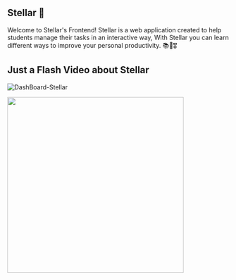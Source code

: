 ## Stellar 🌠 ##

Welcome to Stellar's Frontend! Stellar is a web application created to help students manage their tasks in an interactive way, With Stellar you can learn different ways to improve your personal productivity. 📚🌠🎖️


## Just a Flash Video about Stellar ##

![DashBoard-Stellar](https://github.com/user-attachments/assets/4c1e18ce-1879-4437-a809-94e5770e2969)

<img src="https://github.com/user-attachments/assets/4c1e18ce-1879-4437-a809-94e5770e2969" width="400" />
